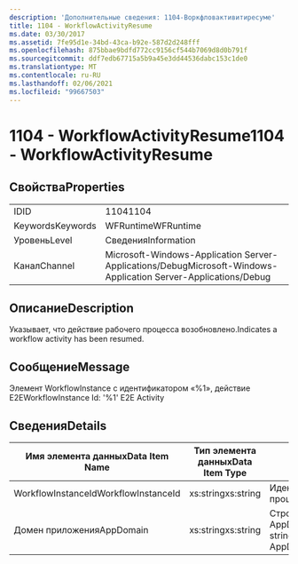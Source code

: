 ```yaml
---
description: 'Дополнительные сведения: 1104-Воркфловактивитиресуме'
title: 1104 - WorkflowActivityResume
ms.date: 03/30/2017
ms.assetid: 7fe95d1e-34bd-43ca-b92e-587d2d248fff
ms.openlocfilehash: 875bbae9bdfd772cc9156cf544b7069d8d0b791f
ms.sourcegitcommit: ddf7edb67715a5b9a45e3dd44536dabc153c1de0
ms.translationtype: MT
ms.contentlocale: ru-RU
ms.lasthandoff: 02/06/2021
ms.locfileid: "99667503"
---
```

# <a name="1104---workflowactivityresume"></a><span data-ttu-id="ecc65-103">1104 - WorkflowActivityResume</span><span class="sxs-lookup"><span data-stu-id="ecc65-103">1104 - WorkflowActivityResume</span></span>

## <a name="properties"></a><span data-ttu-id="ecc65-104">Свойства</span><span class="sxs-lookup"><span data-stu-id="ecc65-104">Properties</span></span>  
  
|||  
|-|-|  
|<span data-ttu-id="ecc65-105">ID</span><span class="sxs-lookup"><span data-stu-id="ecc65-105">ID</span></span>|<span data-ttu-id="ecc65-106">1104</span><span class="sxs-lookup"><span data-stu-id="ecc65-106">1104</span></span>|  
|<span data-ttu-id="ecc65-107">Keywords</span><span class="sxs-lookup"><span data-stu-id="ecc65-107">Keywords</span></span>|<span data-ttu-id="ecc65-108">WFRuntime</span><span class="sxs-lookup"><span data-stu-id="ecc65-108">WFRuntime</span></span>|  
|<span data-ttu-id="ecc65-109">Уровень</span><span class="sxs-lookup"><span data-stu-id="ecc65-109">Level</span></span>|<span data-ttu-id="ecc65-110">Сведения</span><span class="sxs-lookup"><span data-stu-id="ecc65-110">Information</span></span>|  
|<span data-ttu-id="ecc65-111">Канал</span><span class="sxs-lookup"><span data-stu-id="ecc65-111">Channel</span></span>|<span data-ttu-id="ecc65-112">Microsoft-Windows-Application Server-Applications/Debug</span><span class="sxs-lookup"><span data-stu-id="ecc65-112">Microsoft-Windows-Application Server-Applications/Debug</span></span>|  
  
## <a name="description"></a><span data-ttu-id="ecc65-113">Описание</span><span class="sxs-lookup"><span data-stu-id="ecc65-113">Description</span></span>  

 <span data-ttu-id="ecc65-114">Указывает, что действие рабочего процесса возобновлено.</span><span class="sxs-lookup"><span data-stu-id="ecc65-114">Indicates a workflow activity has been resumed.</span></span>  
  
## <a name="message"></a><span data-ttu-id="ecc65-115">Сообщение</span><span class="sxs-lookup"><span data-stu-id="ecc65-115">Message</span></span>  

 <span data-ttu-id="ecc65-116">Элемент WorkflowInstance с идентификатором «%1», действие E2E</span><span class="sxs-lookup"><span data-stu-id="ecc65-116">WorkflowInstance Id: '%1' E2E Activity</span></span>  
  
## <a name="details"></a><span data-ttu-id="ecc65-117">Сведения</span><span class="sxs-lookup"><span data-stu-id="ecc65-117">Details</span></span>  
  
|<span data-ttu-id="ecc65-118">Имя элемента данных</span><span class="sxs-lookup"><span data-stu-id="ecc65-118">Data Item Name</span></span>|<span data-ttu-id="ecc65-119">Тип элемента данных</span><span class="sxs-lookup"><span data-stu-id="ecc65-119">Data Item Type</span></span>|<span data-ttu-id="ecc65-120">Описание</span><span class="sxs-lookup"><span data-stu-id="ecc65-120">Description</span></span>|  
|--------------------|--------------------|-----------------|  
|<span data-ttu-id="ecc65-121">WorkflowInstanceId</span><span class="sxs-lookup"><span data-stu-id="ecc65-121">WorkflowInstanceId</span></span>|<span data-ttu-id="ecc65-122">xs:string</span><span class="sxs-lookup"><span data-stu-id="ecc65-122">xs:string</span></span>|<span data-ttu-id="ecc65-123">Идентификатор экземпляра рабочего процесса.</span><span class="sxs-lookup"><span data-stu-id="ecc65-123">The workflow instance id.</span></span>|  
|<span data-ttu-id="ecc65-124">Домен приложения</span><span class="sxs-lookup"><span data-stu-id="ecc65-124">AppDomain</span></span>|<span data-ttu-id="ecc65-125">xs:string</span><span class="sxs-lookup"><span data-stu-id="ecc65-125">xs:string</span></span>|<span data-ttu-id="ecc65-126">Строка, возвращаемая AppDomain.CurrentDomain.FriendlyName.</span><span class="sxs-lookup"><span data-stu-id="ecc65-126">The string returned by AppDomain.CurrentDomain.FriendlyName.</span></span>|
